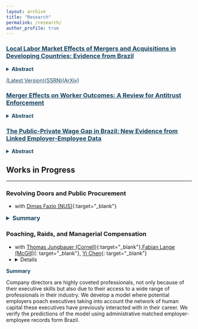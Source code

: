 ```yaml
---
layout: archive
title: "Research"
permalink: /research/
author_profile: true
---
```


<h3><a href="https://jvrcosta.github.io/files/vitor_costa_llm_ma_brazil.pdf" target="_blank" rel="noopener noreferrer" style="color: #154360; text-decoration: underline;text-decoration-style: solid;">Local Labor Market Effects of Mergers and Acquisitions in Developing Countries: Evidence from Brazil</a></h3>

<details>
<summary style="font-size:; color: #154360"><b>Abstract</b></summary>

I use matched employer-employee records merged with corporate tax information from 2003 to 2017 to estimate labor market-wide effects of mergers and acquisitions in Brazil. Pairs of commuting zone and industry sector define labor markets. In the following year of a merger, the market size falls by 10.8%. The employment adjustment is concentrated in merging firms. For the firms not involved in M&As, I estimate a 1.07% decline in workers’ earnings and a positive, although not significant, increase in their size. Most mergers have a predicted impact of zero points in concentration, measured by the Herfindahl–Hirschman Index (HHI). In spillover firms, earnings decline similarly for mergers with high and low predicted changes in HHI. Contrary to the recent literature on market concentration in developed economies, I find no evidence of oligopsonistic behavior in Brazilian labor markets. <a href="https://jvrcosta.github.io/files/vitor_costa_llm_ma_brazil.pdf" target="_blank" rel="noopener noreferrer" style="color: #154360; text-decoration: underline;text-decoration-style: dotted;">(Full Text)</a>

</details>

<a href="https://jvrcosta.github.io/files/vitor_costa_llm_ma_brazil.pdf" target="_blank" rel="noopener noreferrer" style="color: #154360; text-decoration: underline;text-decoration-style: dotted;">(Latest Version)</a><a href="https://papers.ssrn.com/sol3/papers.cfm?abstract_id=4477819" target="_blank" rel="noopener noreferrer" style="color: #154360; text-decoration: underline;text-decoration-style: dotted;">(SSRN)</a><a href="https://arxiv.org/abs/2306.08797" target="_blank" rel="noopener noreferrer" style="color: #154360; text-decoration: underline;text-decoration-style: dotted;">(ArXiv)</a>

<h3><a href="https://jvrcosta.github.io/files/vitor_costa_ma_antitrust_rev.pdf" target="_blank" rel="noopener noreferrer" style="color: #154360; text-decoration: underline;text-decoration-style: solid;">Merger Effects on Worker Outcomes: A Review for Antitrust Enforcement</a></h3>

<details>
<summary style="color:#154360"><b>Abstract</b></summary>

Empirical findings point to a robust negative relationship between local employment concentration and wages. Despite the scarcity of merger challenges on the grounds of decreased labor market competition, economic theory, case law, and amassed evidence justify the incorporation of labor markets in the scope of antitrust’s scrutiny. This paper provides a comprehensive review of existing literature regarding the impact of mergers on employees and its relevance to antitrust policy. Additionally, it presents a summary of recommendations to antitrust agencies, drawing from the accumulated practice in the enforcement of product market competition. <a href="https://jvrcosta.github.io/files/vitor_costa_ma_antitrust_rev.pdf" target="_blank" rel="noopener noreferrer" style="color: #154360; text-decoration: underline;text-decoration-style: dotted;">(Full Text)</a>
</details>

<h3><a href="https://jvrcosta.github.io/files/vitor_costa_pub_pri_wagegap_brazil.pdf" target="_blank" rel="noopener noreferrer" style="color: #154360; text-decoration: underline;text-decoration-style: solid;">The Public-Private Wage Gap in Brazil: New Evidence from Linked Employer-Employee Data</a></h3>

<details>
<summary style="color:#154360"><b>Abstract</b></summary>

This study leverages 15 years of employer-employee administrative records from Brazil to examine wage differences between public and private sector workers. Using the Oaxaca-Blinder decomposition, I estimate the wage gap on average and across the earnings distribution. My findings confirm that public sector workers typically have higher earnings due to both their observable attributes and the public sector’s distinct wage structure, which significantly varies across government branches and levels. Over the earnings distribution, a consistent wage premium due to public sector compensation rules persists across all earnings deciles when worker fixed effects are included. This implies that horizontal wage freezes, often applied in periods of fiscal consolidation, can effectively reduce the public wage premium.<a href="https://jvrcosta.github.io/files/vitor_costa_pub_pri_wagegap_brazil.pdf" target="_blank" rel="noopener noreferrer" style="color: #154360; text-decoration: underline;text-decoration-style: dotted;">(Full Text)</a>
</details>


## Works in Progress
-----------------------------------------------------------------
### Revolving Doors and Public Procurement 
* with [Dimas Fazio (NUS)](https://sites.google.com/view/dimasfazio){:target="_blank"}

<details>
<summary style="color:#154360; font-size:16px"><b>Summary</b></summary>
 
We explore the relationship between procurement deals within the Brazilian federal government and the contingent of civil service workers switching into private-sector careers. We find preliminary evidence that public sector workers are more likely to work for a private sector firm that has celebrated a contract with their former government divisions. This is suggestive of *quid pro quo*  in the form of career benefits to public sector workers. 

</details>
 
### Poaching, Raids, and Managerial Compensation 
* with [Thomas Jungbauer (Cornell)](https://thomas-jungbauer.com/){:target="_blank"},[Fabian Lange (McGill)](http://www.fabianlange.ca){: target="_blank"}, [Yi Chen](https://sites.google.com/view/yichenecon/home?authuser=0){: target="_blank"}
* <details>
<summary style="color:#154360; font-size:14px"><b>Summary</b></summary>
 
Company directors are highly coveted professionals, not only because of their executive skills but also due to their access to  a wide range of professionals in their industry. We develop a model where potential employers poach executives taking into account the network of human capital these executives have previously interacted with in their career. We verify the predictions of the model using administrative matched employer-employee records form Brazil.  

</details>


